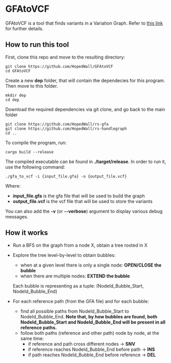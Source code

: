 # GFAtoVCF
GFAtoVCF is a tool that finds variants in a Variation Graph. Refer to [this link](https://gsocgraph.blogspot.com/) for further details.

## How to run this tool
First, clone this repo and move to the resulting directory:

```
git clone https://github.com/HopedWall/GFAtoVCF
cd GFAtoVCF
```

Create a new **dep** folder, that will contain the dependecies for this program. Then move to this folder.

```
mkdir dep
cd dep
```

Download the required dependencies via git clone, and go back to the main folder

```
git clone https://github.com/HopedWall/rs-gfa
git clone https://github.com/HopedWall/rs-handlegraph
cd ..
```

To compile the program, run:

```
cargo build --release
```

The compiled executable can be found in **./target/release**. In order to run it, use the following command:

```
./gfa_to_vcf -i {input_file.gfa} -o {output_file.vcf}
```

Where:
- **input_file.gfa** is the gfa file that will be used to build the graph
- **output_file.vcf** is the vcf file that will be used to store the variants

You can also add the **-v** (or **--verbose**) argument to display various debug messages.

## How it works
- Run a BFS on the graph from a node X, obtain a tree rooted in X
- Explore the tree level-by-level to obtain bubbles:
    - when at a given level there is only a single node: **OPEN/CLOSE the bubble**
    - when there are multiple nodes: **EXTEND the bubble**
    
    Each bubble is representing as a tuple: (NodeId_Bubble_Start, NodeId_Bubble_End)
- For each reference path (from the GFA file) and for each bubble:
    - find all possible paths from NodeId_Bubble_Start to NodeId_Bubble_End. **Note that, by how bubbles are found, both NodeId_Bubble_Start and NodeId_Bubble_End will be present in all reference paths.**
    - follow both paths (reference and other path) node by node, at the same time:
        - if reference and path cross different nodes -> **SNV**
        - if reference reaches NodeId_Bubble_End before path -> **INS**
        - if path reaches NodeId_Bubble_End before reference -> **DEL**


